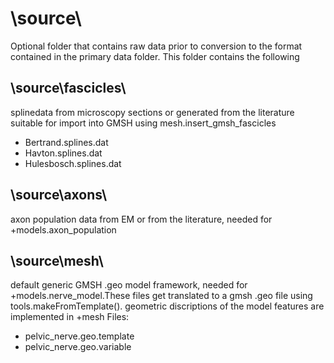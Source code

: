 
# \source\
Optional folder that contains raw data prior to conversion to the format contained in the primary data folder.
This folder contains the following

## \source\fascicles\
splinedata from microscopy sections or generated from the literature suitable for import into GMSH using mesh.insert_gmsh_fascicles
- Bertrand.splines.dat
- Havton.splines.dat
- Hulesbosch.splines.dat

## \source\axons\
axon population data from EM or from the literature, needed for +models.axon_population

## \source\mesh\
default generic GMSH .geo model framework, needed for +models.nerve_model.These files get translated to a gmsh .geo file using tools.makeFromTemplate(). geometric discriptions of the model features are implemented in +mesh
Files:
- pelvic_nerve.geo.template
- pelvic_nerve.geo.variable

